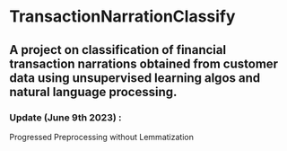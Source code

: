 # TransactionNarrationClassify

## A project on classification of financial transaction narrations obtained from customer data using unsupervised learning algos and natural language processing.

### Update (June 9th 2023) : 
Progressed Preprocessing without Lemmatization


